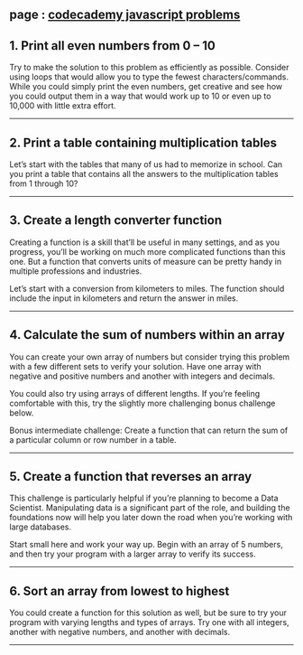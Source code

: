    ## page : [codecademy javascript problems](https://www.codecademy.com/resources/blog/10-javascript-code-challenges-for-beginners/)




## 1. Print all even numbers from 0 – 10
Try to make the solution to this problem as efficiently as possible. Consider using loops that would allow you to type the fewest characters/commands. While you could simply print the even numbers, get creative and see how you could output them in a way that would work up to 10 or even up to 10,000 with little extra effort.

---



## 2. Print a table containing multiplication tables
Let’s start with the tables that many of us had to memorize in school. Can you print a table that contains all the answers to the multiplication tables from 1 through 10?

---


## 3. Create a length converter function
Creating a function is a skill that’ll be useful in many settings, and as you progress, you’ll be working on much more complicated functions than this one. But a function that converts units of measure can be pretty handy in multiple professions and industries.

Let’s start with a conversion from kilometers to miles. The function should include the input in kilometers and return the answer in miles.

---



## 4. Calculate the sum of numbers within an array
You can create your own array of numbers but consider trying this problem with a few different sets to verify your solution. Have one array with negative and positive numbers and another with integers and decimals.

You could also try using arrays of different lengths. If you’re feeling comfortable with this, try the slightly more challenging bonus challenge below.

Bonus intermediate challenge: Create a function that can return the sum of a particular column or row number in a table.

---


## 5. Create a function that reverses an array
This challenge is particularly helpful if you’re planning to become a Data Scientist. Manipulating data is a significant part of the role, and building the foundations now will help you later down the road when you’re working with large databases.

Start small here and work your way up. Begin with an array of 5 numbers, and then try your program with a larger array to verify its success.


---


## 6. Sort an array from lowest to highest
You could create a function for this solution as well, but be sure to try your program with varying lengths and types of arrays. Try one with all integers, another with negative numbers, and another with decimals.


---

